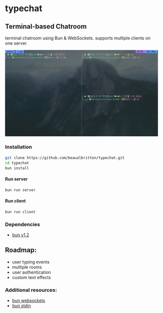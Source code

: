 # typechat 
## Terminal-based Chatroom
terminal chatroom using Bun & WebSockets. supports multiple clients on one server.

<div align="center">
  <img src="./static/typechat.webp"alt="demo" >
</div>

### Installation
```bash
git clone https://github.com/beaualbritton/typechat.git
cd typechat 
bun install
```

#### Run server 
```bash
bun run server
```

#### Run client 
```bash
bun run client
```

### Dependencies  
- [bun v1.2](https://bun.com/)

## Roadmap: 
- user typing events
- multiple rooms
- user authentication
- custom text effects

### Additional resources:
- [bun websockets](https://bun.com/docs/api/websockets)
- [bun stdin](https://bun.com/guides/process/stdin)

